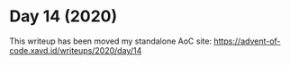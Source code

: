# Day 14 (2020)

This writeup has been moved my standalone AoC site: https://advent-of-code.xavd.id/writeups/2020/day/14

